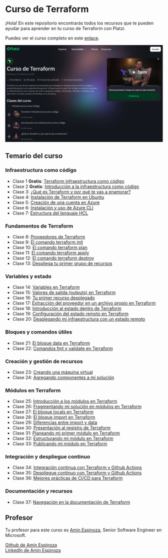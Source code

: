 # Curso de Terraform

¡Hola! En este repositorio encontrarás todos los recursos que te pueden ayudar para aprender en tu curso de Terraform con Platzi.

Puedes ver el curso completo en este [enlace](https://github.com/platzi/curso-terraform.git).

![Curso de Terraform](assets/thumbnail.png)

## Temario del curso

### Infraestructura como código

* Clase 1 **Gratis**: [Terraform infraestructura como código](https://platzi.com/clases/11819-terraform/74109-terraform-infraestructura-como-codigo/)  
* Clase 2 **Gratis**: [Introducción a la infraestructura como código](https://platzi.com/clases/11819-terraform/74110-introduccion-a-la-infraestructura-como-codigo/)  
* Clase 3: [¿Qué es Terraform y por qué te vas a enamorar?](https://platzi.com/clases/11819-terraform/74111-que-es-terraform-y-por-que-te-vas-a-enamorar/)  
* Clase 4: [Instalación de Terraform en Ubuntu](https://platzi.com/clases/11819-terraform/74112-instalacion-de-terraform-en-ubuntu/)  
* Clase 5: [Creación de una cuenta en Azure](https://platzi.com/clases/11819-terraform/74113-creacion-de-una-cuenta-en-azure/)  
* Clase 6: [Instalación y uso de Azure CLI](https://platzi.com/clases/11819-terraform/74114-instalacion-y-uso-de-azure-cli/)  
* Clase 7: [Estructura del lenguaje HCL](https://platzi.com/clases/11819-terraform/74115-estructura-del-lenguaje-hcl-configuracion-de-vscod/)  

### Fundamentos de Terraform

* Clase 8: [Proveedores de Terraform](https://platzi.com/clases/11819-terraform/74116-proveedores-de-terraform/)  
* Clase 9: [El comando terraform init](https://platzi.com/clases/11819-terraform/74117-el-comando-terraform-init/)  
* Clase 10: [El comando terraform plan](https://platzi.com/clases/11819-terraform/74118-el-comando-terraform-plan/)  
* Clase 11: [El comando terraform apply](https://platzi.com/clases/11819-terraform/74119-el-comando-terraform-apply/)  
* Clase 12: [El comando terraform destroy](https://platzi.com/clases/11819-terraform/74120-el-comando-terraform-destroy/)  
* Clase 13: [Despliega tu primer grupo de recursos](https://platzi.com/clases/11819-terraform/74121-despliega-tu-primer-grupo-de-recursos/)  

### Variables y estado

* Clase 14: [Variables en Terraform](https://platzi.com/clases/11819-terraform/74122-variables-en-terraform/)  
* Clase 15: [Valores de salida (outputs) en Terraform](https://platzi.com/clases/11819-terraform/74123-valores-de-salida-outputs-en-terraform/)  
* Clase 16: [Tu primer recurso desplegado](https://platzi.com/clases/11819-terraform/74124-tu-primer-recurso-desplegado-con-terraform/)  
* Clase 17: [Extracción del proveedor en un archivo propio en Terraform](https://platzi.com/clases/11819-terraform/74125-extraccion-del-proveedor-en-un-archivo-propio-en-t/)  
* Clase 18: [Introducción al estado dentro de Terraform](https://platzi.com/clases/11819-terraform/74126-introduccion-al-estado-dentro-de-terraform/)  
* Clase 19: [Configuración del estado remoto en Terraform](https://platzi.com/clases/11819-terraform/74127-configuracion-del-estado-remoto-de-terraform/)  
* Clase 20: [Desplegando mi infraestructura con un estado remoto](https://platzi.com/clases/11819-terraform/74128-desplegando-mi-infraestructura-con-un-estado-remot/)  

### Bloques y comandos útiles

* Clase 21: [El bloque data en Terraform](https://platzi.com/clases/11819-terraform/74129-el-bloque-data-en-terraform/)  
* Clase 22: [Comandos fmt y validate en Terraform](https://platzi.com/clases/11819-terraform/74130-comandos-fmt-y-validate-en-terraform/)  

### Creación y gestión de recursos

* Clase 23: [Creando una máquina virtual](https://platzi.com/clases/11819-terraform/74131-creando-una-maquina-virtual/)  
* Clase 24: [Agregando componentes a mi solución](https://platzi.com/clases/11819-terraform/74132-agregando-componentes-a-mi-solucion/)  

### Módulos en Terraform  

* Clase 25: [Introducción a los módulos en Terraform](https://platzi.com/clases/11819-terraform/74133-introduccion-a-los-modulos-en-terraform/)  
* Clase 26: [Fragmentando mi solución en módulos en Terraform](https://platzi.com/clases/11819-terraform/74134-fragmentando-mi-solucion-en-modulos-en-terraform/)  
* Clase 27: [El bloque locals en Terraform](https://platzi.com/clases/11819-terraform/74135-el-bloque-locals-en-terraform/)  
* Clase 28: [El bloque import en Terraform](https://platzi.com/clases/11819-terraform/74136-el-bloque-import-en-terraform/)  
* Clase 29: [Diferencias entre import y data](https://platzi.com/clases/11819-terraform/74137-diferencias-entre-import-y-data/)  
* Clase 30: [Presentación al registro de Terraform](https://platzi.com/clases/11819-terraform/74138-presentacion-al-registro-de-terraform/)  
* Clase 31: [Planeando mi primer módulo en Terraform](https://platzi.com/clases/11819-terraform/74139-planeando-mi-primer-modulo-en-terraform/)  
* Clase 32: [Estructurando mi módulo en Terraform](https://platzi.com/clases/11819-terraform/74140-estructurando-mi-modulo-en-terraform/)  
* Clase 33: [Publicando mi módulo en Terraform](https://platzi.com/clases/11819-terraform/74141-publicando-mi-modulo-en-terraform/)  

### Integración y despliegue continuo

* Clase 34: [Integración continua con Terraform y Github Actions](https://platzi.com/clases/11819-terraform/74142-integracion-continua-con-terraform-y-github-action/)  
* Clase 35: [Despliegue continuo con Terraform y Github Actions](https://platzi.com/clases/11819-terraform/74143-despliegue-continuo-con-terraform-y-github-actions/)  
* Clase 36: [Mejores prácticas de CI/CD para Terraform](https://platzi.com/clases/11819-terraform/74144-mejores-practicas-de-cicd-para-terraform/)  

### Documentación y recursos

* Clase 37: [Navegación en la documentación de Terraform](https://platzi.com/clases/11819-terraform/74145-navegacion-en-la-documentacion-de-terraform/)  

## Profesor

Tu profesor para este curso es [Amin Espinoza](https://platzi.com/profes/aminespinoza/), Senior Software Engineer en Microsoft.

[Github de Amin Espinoza](https://github.com/aminespinoza10)  
[LinkedIn de Amin Espinoza](https://www.linkedin.com/in/aminespinoza/)
